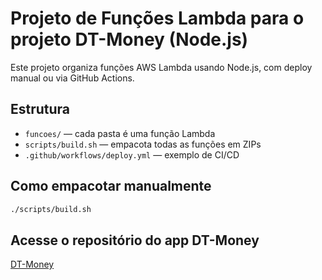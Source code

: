 # Projeto de Funções Lambda para o projeto DT-Money (Node.js)

Este projeto organiza funções AWS Lambda usando Node.js, com deploy manual ou via GitHub Actions.

## Estrutura
- `funcoes/` — cada pasta é uma função Lambda
- `scripts/build.sh` — empacota todas as funções em ZIPs
- `.github/workflows/deploy.yml` — exemplo de CI/CD

## Como empacotar manualmente

```bash
./scripts/build.sh
```

## Acesse o repositório do app DT-Money

[DT-Money](https://github.com/lucasdoloh0v/dt-money)
